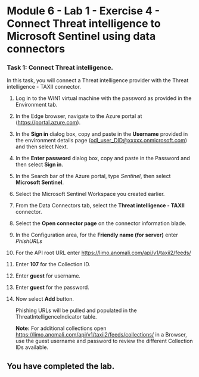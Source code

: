 # Module 6 - Lab 1 - Exercise 4 - Connect Threat intelligence to Microsoft Sentinel using data connectors


### Task 1: Connect Threat intelligence.

In this task, you will connect a Threat intelligence provider with the Threat intelligence - TAXII connector.

1. Log in to the WIN1 virtual machine with the password as provided in the Environment tab.  

1. In the Edge browser, navigate to the Azure portal at (https://portal.azure.com).

1. In the **Sign in** dialog box, copy and paste in the **Username** provided in the environment details page (odl_user_DID@xxxxx.onmicrosoft.com) and then select Next.

1. In the **Enter password** dialog box, copy and paste in the Password and then select **Sign in**.

1. In the Search bar of the Azure portal, type *Sentinel*, then select **Microsoft Sentinel**.

1. Select the Microsoft Sentinel Workspace you created earlier.

1. From the Data Connectors tab, select the **Threat intelligence - TAXII** connector.

1. Select the **Open connector page** on the connector information blade.

1. In the Configuration area, for the **Friendly name (for server)** enter *PhishURLs*

1. For the API root URL enter https://limo.anomali.com/api/v1/taxii2/feeds/

1. Enter **107** for the Collection ID.

1. Enter **guest** for username.

1. Enter **guest** for the password.

1. Now select **Add** button.  

    Phishing URLs will be pulled and populated in the ThreatIntelligenceIndicator table.

    **Note:** For additional collections open https://limo.anomali.com/api/v1/taxii2/feeds/collections/ in a Browser, use the guest username and password to review the different Collection IDs available.

## You have completed the lab.
